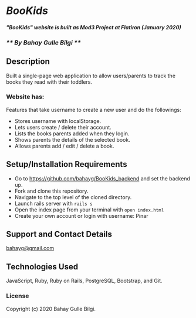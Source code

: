 # _BooKids_

#### _"BooKids" website is built as Mod3 Project at Flatiron (January 2020)_
### _** By Bahay Gulle Bilgi **_

## Description

Built a single-page web application to allow users/parents to track the books they read with their toddlers. 

### Website has:

Features that take username to create a new user and do the followings:

- Stores username with localStorage.
- Lets users create / delete their account. 
- Lists the books parents added when they login.
- Shows parents the details of the selected book.
- Allows parents add / edit / delete a book.  

## Setup/Installation Requirements

* Go to https://github.com/bahayg/BooKids_backend and set the backend up.
* Fork and clone this repository.
* Navigate to the top level of the cloned directory.
* Launch rails server with `rails s`
* Open the index page from your terminal with `open index.html` 
* Create your own account or login with username: Pinar 

<!-- ## Known Bugs

* Work in progress; there are no known bugs at this time. -->

## Support and Contact Details

bahayg@gmail.com

## Technologies Used

JavaScript, Ruby, Ruby on Rails, PostgreSQL, Bootstrap, and Git.      

### License

Copyright (c) 2020 Bahay Gulle Bilgi.
<!-- This software is licenced under the MIT License. -->
